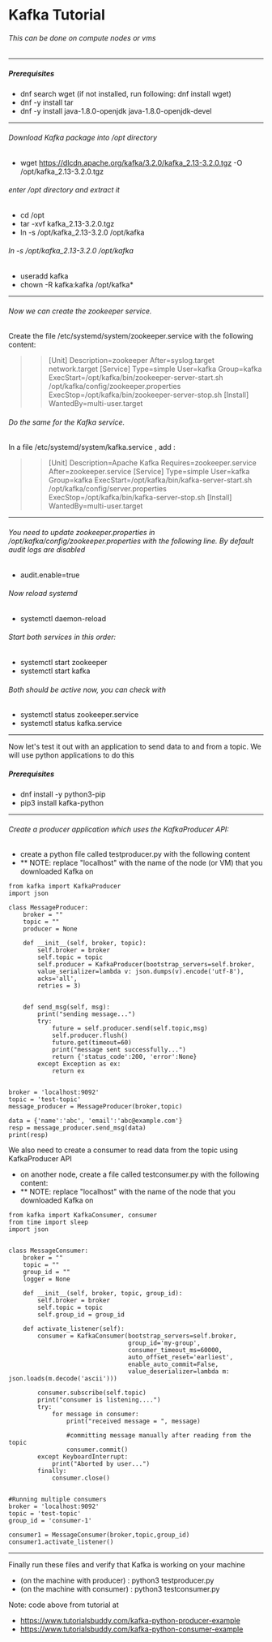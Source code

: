 # Kafka Tutorial
###### This can be done on compute nodes or vms
---
#####  Prerequisites
- dnf search wget (if not installed, run following: dnf install wget) 
- dnf -y install tar
- dnf -y install java-1.8.0-openjdk java-1.8.0-openjdk-devel
---
######  Download Kafka package into /opt directory 
- wget https://dlcdn.apache.org/kafka/3.2.0/kafka_2.13-3.2.0.tgz -O /opt/kafka_2.13-3.2.0.tgz
######  enter /opt directory and extract it 
- cd /opt
- tar -xvf kafka_2.13-3.2.0.tgz 
- ln -s /opt/kafka_2.13-3.2.0 /opt/kafka
######  ln -s /opt/kafka_2.13-3.2.0 /opt/kafka
- useradd kafka
- chown -R kafka:kafka /opt/kafka*
---
###### Now we can create the zookeeper service. 
Create the file /etc/systemd/system/zookeeper.service with the following content:

 
>>[Unit]
Description=zookeeper
After=syslog.target network.target
[Service]
Type=simple
User=kafka
Group=kafka
ExecStart=/opt/kafka/bin/zookeeper-server-start.sh /opt/kafka/config/zookeeper.properties
ExecStop=/opt/kafka/bin/zookeeper-server-stop.sh
[Install]
WantedBy=multi-user.target

###### Do the same for the Kafka service. 
In a file /etc/systemd/system/kafka.service , add :

>>[Unit]
Description=Apache Kafka
Requires=zookeeper.service
After=zookeeper.service
[Service]
Type=simple
User=kafka
Group=kafka
ExecStart=/opt/kafka/bin/kafka-server-start.sh /opt/kafka/config/server.properties
ExecStop=/opt/kafka/bin/kafka-server-stop.sh
[Install]
WantedBy=multi-user.target
---
######  You need to update zookeeper.properties in /opt/kafka/config/zookeeper.properties with the following line. By default audit logs are disabled
- audit.enable=true 
######  Now reload systemd
- systemctl daemon-reload 
######  Start both services in this order: 
- systemctl start zookeeper 
- systemctl start kafka
######  Both should be active now, you can check with
- systemctl status zookeeper.service 
- systemctl status kafka.service
---
Now let's test it out with an application to send data to and from a topic. We will use python applications to do this
#####  Prerequisites
- dnf install -y python3-pip
- pip3 install kafka-python 
---
######  Create a producer application which uses the KafkaProducer API:
- create a python file called testproducer.py with the following content
- ** NOTE: replace "localhost" with the name of the node (or VM) that you downloaded Kafka on
```
from kafka import KafkaProducer
import json

class MessageProducer:
    broker = ""
    topic = ""
    producer = None

    def __init__(self, broker, topic):
        self.broker = broker
        self.topic = topic
        self.producer = KafkaProducer(bootstrap_servers=self.broker,
        value_serializer=lambda v: json.dumps(v).encode('utf-8'),
        acks='all',
        retries = 3)


    def send_msg(self, msg):
        print("sending message...")
        try:
            future = self.producer.send(self.topic,msg)
            self.producer.flush()
            future.get(timeout=60)
            print("message sent successfully...")
            return {'status_code':200, 'error':None}
        except Exception as ex:
            return ex


broker = 'localhost:9092'
topic = 'test-topic'
message_producer = MessageProducer(broker,topic)

data = {'name':'abc', 'email':'abc@example.com'}
resp = message_producer.send_msg(data)
print(resp)
```
 We also need to create a consumer to read data from the topic using KafkaProducer API
 
- on another node, create a file called testconsumer.py with the following content:
- ** NOTE: replace "localhost" with the name of the node that you downloaded Kafka on

```
from kafka import KafkaConsumer, consumer
from time import sleep
import json


class MessageConsumer:
    broker = ""
    topic = ""
    group_id = ""
    logger = None

    def __init__(self, broker, topic, group_id):
        self.broker = broker
        self.topic = topic
        self.group_id = group_id

    def activate_listener(self):
        consumer = KafkaConsumer(bootstrap_servers=self.broker,
                                 group_id='my-group',
                                 consumer_timeout_ms=60000,
                                 auto_offset_reset='earliest',
                                 enable_auto_commit=False,
                                 value_deserializer=lambda m: json.loads(m.decode('ascii')))

        consumer.subscribe(self.topic)
        print("consumer is listening....")
        try:
            for message in consumer:
                print("received message = ", message)

                #committing message manually after reading from the topic
                consumer.commit()
        except KeyboardInterrupt:
            print("Aborted by user...")
        finally:
            consumer.close()


#Running multiple consumers
broker = 'localhost:9092'
topic = 'test-topic'
group_id = 'consumer-1'

consumer1 = MessageConsumer(broker,topic,group_id)
consumer1.activate_listener()

```
---
Finally run these files and verify that Kafka is working on your machine 

- (on the machine with producer) : python3 testproducer.py
- (on the machine with consumer) : python3 testconsumer.py 

Note: code above from tutorial at 
- https://www.tutorialsbuddy.com/kafka-python-producer-example
- https://www.tutorialsbuddy.com/kafka-python-consumer-example
